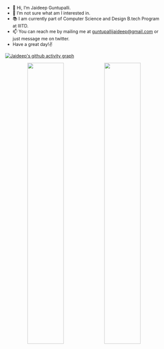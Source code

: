 - 👋 Hi, I’m Jaideep Guntupalli.
- 👀 I’m not sure what am I interested in.
- :books: I am currently part of Computer Science and Design B.tech Program at IIITD.
- 📫 You can reach me by mailing me at guntupallijaideep@gmail.com or just message me on twitter.
- Have a great day!:v:

[![Jaideep's github activity graph](https://activity-graph.herokuapp.com/graph?username=JaideepGuntupalli&theme=radical)](https://github.com/JaideepGuntupalli)

<!-- [![Anurag's GitHub stats](https://github-readme-stats.vercel.app/api?username=JaideepGuntupalli&count_private=true&theme=dark&show_icons=true)](https://github.com/JaideepGuntupalli) -->

<p align="center">
	
  <img width="48%" src="https://github-readme-stats.vercel.app/api?username=JaideepGuntupalli&count_private=true&theme=radical&show_icons=true" />
  <img width="48%" src="https://github-readme-streak-stats.herokuapp.com/?user=JaideepGuntupalli&theme=radical" />
</p>

<!---
JaideepGuntupalli/JaideepGuntupalli is a ✨ special ✨ repository because its `README.md` (this file) appears on your GitHub profile.
You can click the Preview link to take a look at your changes.
--->

